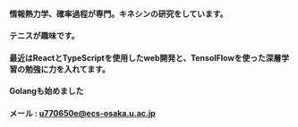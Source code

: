 #### 情報熱力学、確率過程が専門。キネシンの研究をしています。
#### テニスが趣味です。

#### 最近はReactとTypeScriptを使用したweb開発と、TensolFlowを使った深層学習の勉強に力を入れてます。
####  Golangも始めました

#### メール : u770650e@ecs-osaka.u.ac.jp
